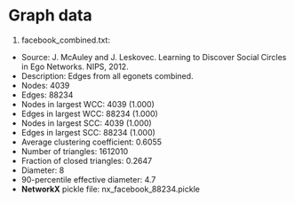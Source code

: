 # Graph data

1. facebook\_combined.txt: 
  - Source: J. McAuley and J. Leskovec. Learning to Discover Social Circles in Ego Networks. NIPS, 2012.
  - Description: Edges from all egonets combined.
  - Nodes: 4039
  - Edges: 88234
  - Nodes in largest WCC: 4039 (1.000)
  - Edges in largest WCC: 88234 (1.000)
  - Nodes in largest SCC: 4039 (1.000)
  - Edges in largest SCC: 88234 (1.000)
  - Average clustering coefficient: 0.6055
  - Number of triangles: 1612010
  - Fraction of closed triangles: 0.2647
  - Diameter: 8
  - 90-percentile effective diameter: 4.7
  - __NetworkX__ pickle file: nx\_facebook\_88234.pickle
